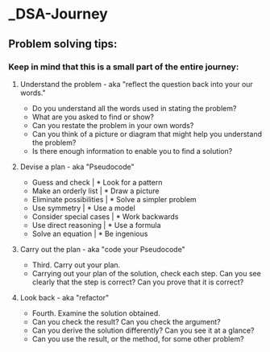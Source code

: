# _DSA-Journey

## Problem solving tips:
### Keep in mind that this is a small part of the entire journey: ###
1. Understand the problem - aka "reflect the question back into your our words."
    -  Do you understand all the words used in stating the problem?
    -  What are you asked to find or show?
    -  Can you restate the problem in your own words?
    -  Can you think of a picture or diagram that might help you understand the problem?
    -  Is there enough information to enable you to find a solution?

2. Devise a plan - aka "Pseudocode"
    * Guess and check           |   * Look for a pattern
    * Make an orderly list      |   * Draw a picture
    * Eliminate possibilities   |   * Solve a simpler problem
    * Use symmetry              |   * Use a model
    * Consider special cases    |   * Work backwards
    * Use direct reasoning      |   * Use a formula
    * Solve an equation         |   * Be ingenious

3. Carry out the plan - aka "code your Pseudocode"
    * Third. Carry out your plan.
    * Carrying out your plan of the solution, check each step. Can you see clearly that the step is correct? Can you prove that it is correct?

4. Look back - aka "refactor"
    * Fourth. Examine the solution obtained.
    * Can you check the result? Can you check the argument?
    * Can you derive the solution differently? Can you see it at a glance?
    * Can you use the result, or the method, for some other problem?
